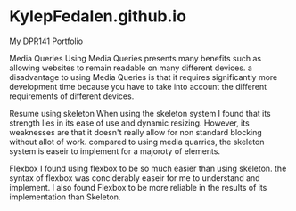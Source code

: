 # KylepFedalen.github.io
My DPR141 Portfolio

Media Queries
Using Media Queries presents many benefits such as allowing websites to remain readable on many different devices. a disadvantage to using Media Queries is that it requires significantly more development time because you have to take into account the different requirements of different devices.

Resume using skeleton
When using the skeleton system I found that its strength lies in its ease of use and dynamic resizing. However, 
its weaknesses are that it doesn't really allow for non standard blocking without allot of work. compared to using media quarries, the skeleton system is easeir to implement for a majoroty of elements.

Flexbox
I found using flexbox to be so much easier than using skeleton. the syntax of flexbox was conciderably easeir for me to understand and implement. I also found Flexbox to be more reliable in the results of its implementation than Skeleton.
